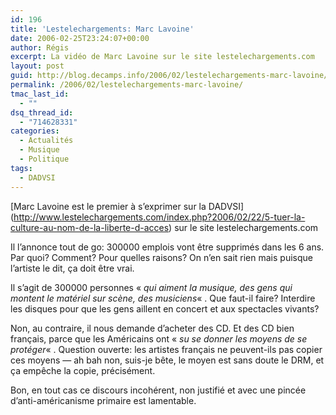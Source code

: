 ```yaml
---
id: 196
title: 'Lestelechargements: Marc Lavoine'
date: 2006-02-25T23:24:07+00:00
author: Régis
excerpt: La vidéo de Marc Lavoine sur le site lestelechargements.com
layout: post
guid: http://blog.decamps.info/2006/02/lestelechargements-marc-lavoine/
permalink: /2006/02/lestelechargements-marc-lavoine/
tmac_last_id:
  - ""
dsq_thread_id:
  - "714628331"
categories:
  - Actualités
  - Musique
  - Politique
tags:
  - DADVSI
---
```

\[Marc Lavoine est le premier à s’exprimer sur la DADVSI\](http://www.lestelechargements.com/index.php?2006/02/22/5-tuer-la-culture-au-nom-de-la-liberte-d-acces) sur le site lestelechargements.com

Il l’annonce tout de go: 300000 emplois vont être supprimés dans les 6 ans. Par quoi? Comment? Pour quelles raisons? On n’en sait rien mais puisque l’artiste le dit, ça doit être vrai.

Il s’agit de 300000 personnes « _qui aiment la musique, des gens qui montent le matériel sur scène, des musiciens_« . Que faut-il faire? Interdire les disques pour que les gens aillent en concert et aux spectacles vivants?

Non, au contraire, il nous demande d’acheter des CD. Et des CD bien français, parce que les Américains ont « _su se donner les moyens de se protéger_« . Question ouverte: les artistes français ne peuvent-ils pas copier ces moyens &#8212; ah bah non, suis-je bête, le moyen est sans doute le DRM, et ça empêche la copie, précisément.

Bon, en tout cas ce discours incohérent, non justifié et avec une pincée d’anti-américanisme primaire est lamentable.
